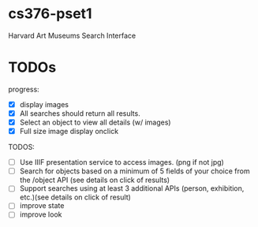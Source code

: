 # cs376-pset1
Harvard Art Museums Search Interface


# TODOs

progress:
- [x] display images
- [x] All searches should return all results.
- [x] Select an object to view all details (w/ images)
- [x] Full size image display onclick

TODOS:


- [ ] Use IIIF presentation service to access images. (png if not jpg)
- [ ] Search for objects based on a minimum of 5 fields of your choice from the /object API (see details on click of results)
- [ ] Support searches using at least 3 additional APIs (person, exhibition, etc.)(see details on click of result)
- [ ] improve state
- [ ] improve look
